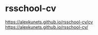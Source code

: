 # rsschool-cv
https://alexkunets.github.io/rsschool-cv/cv
https://alexkunets.github.io/rsschool-cv/
